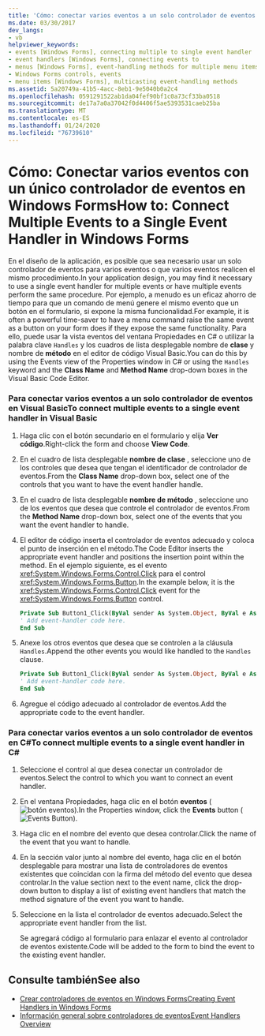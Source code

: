 ```yaml
---
title: 'Cómo: conectar varios eventos a un solo controlador de eventos'
ms.date: 03/30/2017
dev_langs:
- vb
helpviewer_keywords:
- events [Windows Forms], connecting multiple to single event handler
- event handlers [Windows Forms], connecting events to
- menus [Windows Forms], event-handling methods for multiple menu items
- Windows Forms controls, events
- menu items [Windows Forms], multicasting event-handling methods
ms.assetid: 5a20749a-41b5-4acc-8eb1-9e5040b0a2c4
ms.openlocfilehash: 0591291522ab1da04fef90bf1c0a73cf33ba0518
ms.sourcegitcommit: de17a7a0a37042f0d4406f5ae5393531caeb25ba
ms.translationtype: MT
ms.contentlocale: es-ES
ms.lasthandoff: 01/24/2020
ms.locfileid: "76739610"
---
```

# <a name="how-to-connect-multiple-events-to-a-single-event-handler-in-windows-forms"></a><span data-ttu-id="3bcfc-102">Cómo: Conectar varios eventos con un único controlador de eventos en Windows Forms</span><span class="sxs-lookup"><span data-stu-id="3bcfc-102">How to: Connect Multiple Events to a Single Event Handler in Windows Forms</span></span>
<span data-ttu-id="3bcfc-103">En el diseño de la aplicación, es posible que sea necesario usar un solo controlador de eventos para varios eventos o que varios eventos realicen el mismo procedimiento.</span><span class="sxs-lookup"><span data-stu-id="3bcfc-103">In your application design, you may find it necessary to use a single event handler for multiple events or have multiple events perform the same procedure.</span></span> <span data-ttu-id="3bcfc-104">Por ejemplo, a menudo es un eficaz ahorro de tiempo para que un comando de menú genere el mismo evento que un botón en el formulario, si expone la misma funcionalidad.</span><span class="sxs-lookup"><span data-stu-id="3bcfc-104">For example, it is often a powerful time-saver to have a menu command raise the same event as a button on your form does if they expose the same functionality.</span></span> <span data-ttu-id="3bcfc-105">Para ello, puede usar la vista eventos del ventana Propiedades en C# o utilizar la palabra clave `Handles` y los cuadros de lista desplegable nombre de **clase** y nombre de **método** en el editor de código Visual Basic.</span><span class="sxs-lookup"><span data-stu-id="3bcfc-105">You can do this by using the Events view of the Properties window in C# or using the `Handles` keyword and the **Class Name** and **Method Name** drop-down boxes in the Visual Basic Code Editor.</span></span>  
  
### <a name="to-connect-multiple-events-to-a-single-event-handler-in-visual-basic"></a><span data-ttu-id="3bcfc-106">Para conectar varios eventos a un solo controlador de eventos en Visual Basic</span><span class="sxs-lookup"><span data-stu-id="3bcfc-106">To connect multiple events to a single event handler in Visual Basic</span></span>  
  
1. <span data-ttu-id="3bcfc-107">Haga clic con el botón secundario en el formulario y elija **Ver código**.</span><span class="sxs-lookup"><span data-stu-id="3bcfc-107">Right-click the form and choose **View Code**.</span></span>  
  
2. <span data-ttu-id="3bcfc-108">En el cuadro de lista desplegable **nombre de clase** , seleccione uno de los controles que desea que tengan el identificador de controlador de eventos.</span><span class="sxs-lookup"><span data-stu-id="3bcfc-108">From the **Class Name** drop-down box, select one of the controls that you want to have the event handler handle.</span></span>  
  
3. <span data-ttu-id="3bcfc-109">En el cuadro de lista desplegable **nombre de método** , seleccione uno de los eventos que desea que controle el controlador de eventos.</span><span class="sxs-lookup"><span data-stu-id="3bcfc-109">From the **Method Name** drop-down box, select one of the events that you want the event handler to handle.</span></span>  
  
4. <span data-ttu-id="3bcfc-110">El editor de código inserta el controlador de eventos adecuado y coloca el punto de inserción en el método.</span><span class="sxs-lookup"><span data-stu-id="3bcfc-110">The Code Editor inserts the appropriate event handler and positions the insertion point within the method.</span></span> <span data-ttu-id="3bcfc-111">En el ejemplo siguiente, es el evento <xref:System.Windows.Forms.Control.Click> para el control <xref:System.Windows.Forms.Button>.</span><span class="sxs-lookup"><span data-stu-id="3bcfc-111">In the example below, it is the <xref:System.Windows.Forms.Control.Click> event for the <xref:System.Windows.Forms.Button> control.</span></span>  
  
    ```vb  
    Private Sub Button1_Click(ByVal sender As System.Object, ByVal e As System.EventArgs) Handles Button1.Click  
    ' Add event-handler code here.  
    End Sub  
    ```  
  
5. <span data-ttu-id="3bcfc-112">Anexe los otros eventos que desea que se controlen a la cláusula `Handles`.</span><span class="sxs-lookup"><span data-stu-id="3bcfc-112">Append the other events you would like handled to the `Handles` clause.</span></span>  
  
    ```vb  
    Private Sub Button1_Click(ByVal sender As System.Object, ByVal e As System.EventArgs) Handles Button1.Click, Button2.Click  
    ' Add event-handler code here.  
    End Sub  
    ```  
  
6. <span data-ttu-id="3bcfc-113">Agregue el código adecuado al controlador de eventos.</span><span class="sxs-lookup"><span data-stu-id="3bcfc-113">Add the appropriate code to the event handler.</span></span>  
  
### <a name="to-connect-multiple-events-to-a-single-event-handler-in-c"></a><span data-ttu-id="3bcfc-114">Para conectar varios eventos a un solo controlador de eventos en C\#</span><span class="sxs-lookup"><span data-stu-id="3bcfc-114">To connect multiple events to a single event handler in C\#</span></span>
  
1. <span data-ttu-id="3bcfc-115">Seleccione el control al que desea conectar un controlador de eventos.</span><span class="sxs-lookup"><span data-stu-id="3bcfc-115">Select the control to which you want to connect an event handler.</span></span>  
  
2. <span data-ttu-id="3bcfc-116">En el ventana Propiedades, haga clic en el botón **eventos** (![botón eventos](./media/vxeventsbutton-propertieswindow.png "vxEventsButton_PropertiesWindow")).</span><span class="sxs-lookup"><span data-stu-id="3bcfc-116">In the Properties window, click the **Events** button (![Events Button](./media/vxeventsbutton-propertieswindow.png "vxEventsButton_PropertiesWindow")).</span></span>  
  
3. <span data-ttu-id="3bcfc-117">Haga clic en el nombre del evento que desea controlar.</span><span class="sxs-lookup"><span data-stu-id="3bcfc-117">Click the name of the event that you want to handle.</span></span>  
  
4. <span data-ttu-id="3bcfc-118">En la sección valor junto al nombre del evento, haga clic en el botón desplegable para mostrar una lista de controladores de eventos existentes que coincidan con la firma del método del evento que desea controlar.</span><span class="sxs-lookup"><span data-stu-id="3bcfc-118">In the value section next to the event name, click the drop-down button to display a list of existing event handlers that match the method signature of the event you want to handle.</span></span>  
  
5. <span data-ttu-id="3bcfc-119">Seleccione en la lista el controlador de eventos adecuado.</span><span class="sxs-lookup"><span data-stu-id="3bcfc-119">Select the appropriate event handler from the list.</span></span>  
  
     <span data-ttu-id="3bcfc-120">Se agregará código al formulario para enlazar el evento al controlador de eventos existente.</span><span class="sxs-lookup"><span data-stu-id="3bcfc-120">Code will be added to the form to bind the event to the existing event handler.</span></span>  
  
## <a name="see-also"></a><span data-ttu-id="3bcfc-121">Consulte también</span><span class="sxs-lookup"><span data-stu-id="3bcfc-121">See also</span></span>

- [<span data-ttu-id="3bcfc-122">Crear controladores de eventos en Windows Forms</span><span class="sxs-lookup"><span data-stu-id="3bcfc-122">Creating Event Handlers in Windows Forms</span></span>](creating-event-handlers-in-windows-forms.md)
- [<span data-ttu-id="3bcfc-123">Información general sobre controladores de eventos</span><span class="sxs-lookup"><span data-stu-id="3bcfc-123">Event Handlers Overview</span></span>](event-handlers-overview-windows-forms.md)
